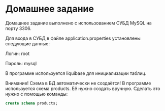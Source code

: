 # Домашнее задание
Домашнее задание выполнено с использованием СУБД MySQL на порту 3306. 

Для входа в СУБД в файле application.properties установлены следующие данные:

Логин: root

Пароль: mysql

В программе используется liquibase для инициализации таблиц.

Внимание! Схема в БД автоматически не создаётся! В программе используется схема products.
Её нужно создать вручную. Сделать это нужно с помощью команды:
```sql
create schema products;